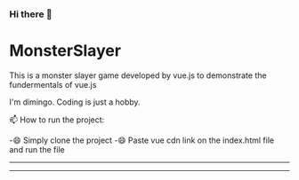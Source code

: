 ### Hi there 👋

# MonsterSlayer
This is a monster slayer game developed by vue.js to demonstrate the fundermentals of vue.js


I'm dimingo. Coding is just a hobby. 



📫 How to run the project:

-😄 Simply clone the project
-😄 Paste vue cdn link on the index.html file and run the file


---

---

<!--


Here are some ideas to get you started:

- 🌱 I’m currently learning ...
- 👯 I’m looking to collaborate on ...
- 🤔 I’m looking for help with ...
- 💬 Ask me about ...
- 😄 Pronouns: ...
- ⚡ Fun fact: ...
-->
